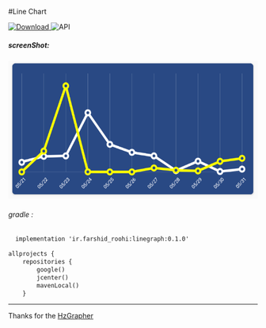 #Line Chart


[ ![Download](https://api.bintray.com/packages/farshidroohi/LineGraph/LineGraph/images/download.svg?version=0.1.0) ](https://bintray.com/farshidroohi/LineGraph/LineGraph/0.1.0/link)
  ![API](https://img.shields.io/badge/API-14%2B-blue.svg?style=flat)


##### screenShot: 
 
 <img src="https://raw.githubusercontent.com/FarshidRoohi/LineGraph/master/art/ScreenShot.png" alt="line chart android" width="527px" height="278px">


 ###### gradle :   
  
```Gradle  
  implementation 'ir.farshid_roohi:linegraph:0.1.0'
 ```  
 
 ```Gradle
 allprojects {
     repositories {
         google()
         jcenter()
         mavenLocal()
     }
```
 <hr>
 
Thanks for the [HzGrapher](https://github.com/handstudio/HzGrapher)
